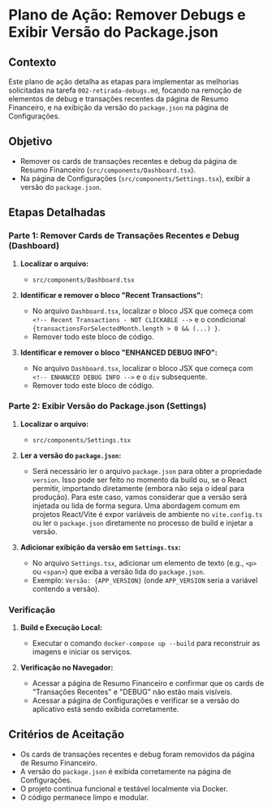 # Plano de Ação: Remover Debugs e Exibir Versão do Package.json

## Contexto
Este plano de ação detalha as etapas para implementar as melhorias solicitadas na tarefa `002-retirada-debugs.md`, focando na remoção de elementos de debug e transações recentes da página de Resumo Financeiro, e na exibição da versão do `package.json` na página de Configurações.

## Objetivo
- Remover os cards de transações recentes e debug da página de Resumo Financeiro (`src/components/Dashboard.tsx`).
- Na página de Configurações (`src/components/Settings.tsx`), exibir a versão do `package.json`.

## Etapas Detalhadas

### Parte 1: Remover Cards de Transações Recentes e Debug (Dashboard)

1.  **Localizar o arquivo:**
    *   `src/components/Dashboard.tsx`

2.  **Identificar e remover o bloco "Recent Transactions":**
    *   No arquivo `Dashboard.tsx`, localizar o bloco JSX que começa com `<!-- Recent Transactions - NOT CLICKABLE -->` e o condicional `{transactionsForSelectedMonth.length > 0 && (...) }`.
    *   Remover todo este bloco de código.

3.  **Identificar e remover o bloco "ENHANCED DEBUG INFO":**
    *   No arquivo `Dashboard.tsx`, localizar o bloco JSX que começa com `<!-- ENHANCED DEBUG INFO -->` e o `div` subsequente.
    *   Remover todo este bloco de código.

### Parte 2: Exibir Versão do Package.json (Settings)

1.  **Localizar o arquivo:**
    *   `src/components/Settings.tsx`

2.  **Ler a versão do `package.json`:**
    *   Será necessário ler o arquivo `package.json` para obter a propriedade `version`. Isso pode ser feito no momento da build ou, se o React permitir, importando diretamente (embora não seja o ideal para produção). Para este caso, vamos considerar que a versão será injetada ou lida de forma segura. Uma abordagem comum em projetos React/Vite é expor variáveis de ambiente no `vite.config.ts` ou ler o `package.json` diretamente no processo de build e injetar a versão.

3.  **Adicionar exibição da versão em `Settings.tsx`:**
    *   No arquivo `Settings.tsx`, adicionar um elemento de texto (e.g., `<p>` ou `<span>`) que exiba a versão lida do `package.json`.
    *   Exemplo: `Versão: {APP_VERSION}` (onde `APP_VERSION` seria a variável contendo a versão).

### Verificação

1.  **Build e Execução Local:**
    *   Executar o comando `docker-compose up --build` para reconstruir as imagens e iniciar os serviços.

2.  **Verificação no Navegador:**
    *   Acessar a página de Resumo Financeiro e confirmar que os cards de "Transações Recentes" e "DEBUG" não estão mais visíveis.
    *   Acessar a página de Configurações e verificar se a versão do aplicativo está sendo exibida corretamente.

## Critérios de Aceitação
- Os cards de transações recentes e debug foram removidos da página de Resumo Financeiro.
- A versão do `package.json` é exibida corretamente na página de Configurações.
- O projeto continua funcional e testável localmente via Docker.
- O código permanece limpo e modular.
